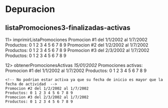 # Depuracion 
## listaPromociones3-finalizadas-activas 
11> imprimirListaPromociones
    Promocion #1 del 1/1/2002 al 1/7/2002
    Productos: 0 1 2 3 4 5 6 7 8 9 
    Promocion #2 del 1/2/2002 al 1/7/2002
    Productos: 0 1 2 3 4 5 6 7 8 9 
    Promocion #3 del 2/3/2002 al 1/7/2002
    Productos: 0 1 2 3 4 5 6 7 8 9 

12> obtenerPromocionesActivas *15/01/2002*
    Promociones activas: 
    Promocion #1 del 1/1/2002 al 1/7/2002
    Productos: 0 1 2 3 4 5 6 7 8 9 

    <!-- No podrian estar activa ya que su fecha de inicio es mayor que la fecha de actividad  -->
    Promocion #2 del 1/2/2002 al 1/7/2002
    Productos: 0 1 2 3 4 5 6 7 8 9 
    Promocion #3 del 2/3/2002 al 1/7/2002
    Productos: 0 1 2 3 4 5 6 7 8 9 